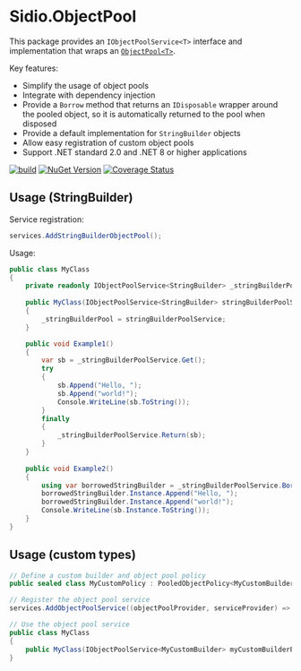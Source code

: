 # Sidio.ObjectPool
This package provides an `IObjectPoolService<T>` interface and implementation that wraps an [`ObjectPool<T>`](https://www.nuget.org/packages/microsoft.extensions.objectpool/).

Key features:
- Simplify the usage of object pools
- Integrate with dependency injection
- Provide a `Borrow` method that returns an `IDisposable` wrapper around the pooled object, so it is automatically returned to the pool when disposed
- Provide a default implementation for `StringBuilder` objects
- Allow easy registration of custom object pools
- Support .NET standard 2.0 and .NET 8 or higher applications

[![build](https://github.com/marthijn/Sidio.ObjectPool/actions/workflows/build.yml/badge.svg)](https://github.com/marthijn/Sidio.ObjectPool/actions/workflows/build.yml)
[![NuGet Version](https://img.shields.io/nuget/v/Sidio.ObjectPool)](https://www.nuget.org/packages/Sidio.ObjectPool/)
[![Coverage Status](https://coveralls.io/repos/github/marthijn/Sidio.ObjectPool/badge.svg?branch=main)](https://coveralls.io/github/marthijn/Sidio.ObjectPool?branch=main)

## Usage (StringBuilder)
Service registration:
```csharp
services.AddStringBuilderObjectPool();
```

Usage:
```csharp
public class MyClass
{
    private readonly IObjectPoolService<StringBuilder> _stringBuilderPoolService;
    
    public MyClass(IObjectPoolService<StringBuilder> stringBuilderPoolService)
    {
        _stringBuilderPool = stringBuilderPoolService;
    }

    public void Example1()
    {
        var sb = _stringBuilderPoolService.Get();
        try
        {
            sb.Append("Hello, ");
            sb.Append("world!");
            Console.WriteLine(sb.ToString());
        }
        finally
        {
            _stringBuilderPoolService.Return(sb);
        }
    }
    
    public void Example2()
    {
        using var borrowedStringBuilder = _stringBuilderPoolService.Borrow();
        borrowedStringBuilder.Instance.Append("Hello, ");
        borrowedStringBuilder.Instance.Append("world!");
        Console.WriteLine(sb.Instance.ToString());
    }
}
```

## Usage (custom types)
```csharp
// Define a custom builder and object pool policy
public sealed class MyCustomPolicy : PooledObjectPolicy<MyCustomBuilder> {...}

// Register the object pool service
services.AddObjectPoolService((objectPoolProvider, serviceProvider) => objectPoolProvider.Create(new MyCustomPolicy()));

// Use the object pool service
public class MyClass
{
    public MyClass(IObjectPoolService<MyCustomBuilder> myCustomBuilderPoolService) {...}
}
```